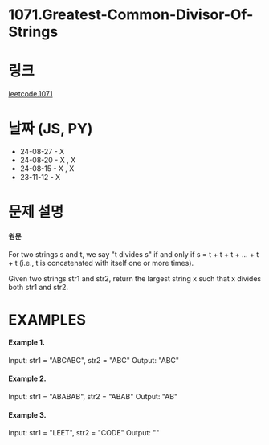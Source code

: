 # 1071.Greatest-Common-Divisor-Of-Strings

# 링크

[leetcode.1071](https://leetcode.com/problems/greatest-common-divisor-of-strings/?envType=study-plan-v2&envId=leetcode-75)

# 날짜 (JS, PY)

* 24-08-27 - X
* 24-08-20 - X , X
* 24-08-15 - X , X
* 23-11-12 - X

# 문제 설명

#### 원문


For two strings s and t, we say "t divides s" if and only if s = t + t + t + ... + t + t (i.e., t is concatenated with itself one or more times).

Given two strings str1 and str2, return the largest string x such that x divides both str1 and str2.


# EXAMPLES

#### Example 1.


Input: str1 = "ABCABC", str2 = "ABC"
Output: "ABC"


#### Example 2.


Input: str1 = "ABABAB", str2 = "ABAB"
Output: "AB"


#### Example 3.


Input: str1 = "LEET", str2 = "CODE"
Output: ""